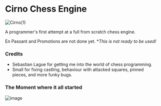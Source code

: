
# Cirno Chess Engine
![Cirno(1)](https://github.com/DoormatIka/cirno-chess-engine/assets/68234036/077643ad-27f9-4279-b091-0351e8ec7697)

A programmer's first attempt at a full from scratch chess engine.

En Passant and Promotions are not done yet. **This is not ready to be used!*

### Credits
- Sebastian Lague for getting me into the world of chess programming.
- Small for fixing castling, behaviour with attacked squares, pinned pieces, and more funky bugs.

### The Moment where it all started
![image](https://github.com/DoormatIka/cirno-chess-engine/assets/68234036/ba03cadf-0532-4d92-82e0-d6d66d5a0413)
